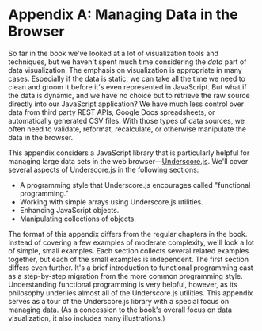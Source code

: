 # Appendix A: Managing Data in the Browser

So far in the book we've looked at a lot of visualization tools and techniques, but we haven't spent much time considering the _data_ part of data visualization. The emphasis on visualization is appropriate in many cases. Especially if the data is static, we can take all the time we need to clean and groom it before it's even represented in JavaScript. But what if the data is dynamic, and we have no choice but to retrieve the raw source directly into our JavaScript application? We have much less control over data from third party <span class="smcp">REST</span> <span class="smcp">API</span>s, Google Docs spreadsheets, or automatically generated <span class="smcp">CSV</span> files. With those types of data sources, we often need to validate, reformat, recalculate, or otherwise manipulate the data in the browser.

This appendix considers a JavaScript library that is particularly helpful for managing large data sets in the web browser—[Underscore.js](http://underscorejs.org). We'll cover several aspects of Underscore.js in the following sections:

* A programming style that Underscore.js encourages called "functional programming."
* Working with simple arrays using Underscore.js utilities.
* Enhancing JavaScript objects.
* Manipulating collections of objects.

The format of this appendix differs from the regular chapters in the book. Instead of covering a few examples of moderate complexity, we'll look a lot of simple, small examples. Each section collects several related examples together, but each of the small examples is independent. The first section differs even further. It's a brief introduction to functional programming cast as a step-by-step migration from the more common programming style. Understanding functional programming is very helpful, however, as its philosophy underlies almost all of the Underscore.js utilities. This appendix serves as a tour of the Underscore.js library with a special focus on managing data. (As a concession to the book's overall focus on data visualization, it also includes many illustrations.)

